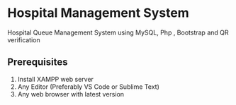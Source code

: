 # Hospital Management System
Hospital Queue Management System using MySQL, Php , Bootstrap and QR verification


## Prerequisites
1. Install XAMPP web server
2. Any Editor (Preferably VS Code or Sublime Text)
3. Any web browser with latest version

